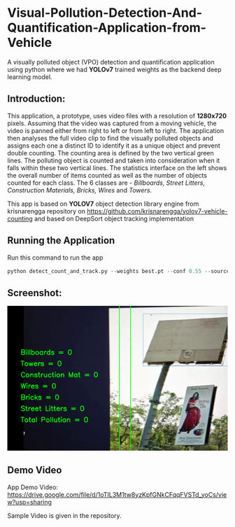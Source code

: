 # Visual-Pollution-Detection-And-Quantification-Application-from-Vehicle
A visually polluted object (VPO) detection and quantification application using python where we had **YOLOv7** trained weights as the backend deep learning model.

## Introduction: 
This application, a prototype, uses video files with a resolution of **1280x720** pixels. Assuming that the video was captured from a moving vehicle, the video is panned either from right to left or from left to right. The application then analyses the full video clip to find the visually polluted objects and assigns each one a distinct ID to identify it as a unique object and prevent double counting. The counting area is defined by the two vertical green lines. The polluting object is counted and taken into consideration when it falls within these two vertical lines. The statistics interface on the left shows the overall number of items counted as well as the number of objects counted for each class. The 6 classes are - *Billboards, Street Litters, Construction Materials, Bricks, Wires* and *Towers*.

This app is based on **YOLOV7** object detection library engine from krisnarengga repository on https://github.com/krisnarengga/yolov7-vehicle-counting and based on DeepSort object tracking implementation

## Running the Application
Run this command to run the app

```python
python detect_count_and_track.py --weights best.pt --conf 0.55 --source pollution.mp4 --view-img --nosave --no-trace
```

## Screenshot:
![Screenshot](Picture1.png)

## Demo Video
App Demo Video:
https://drive.google.com/file/d/1oTIL3M1tw8yzKpfGNkCFqqFVSTd_yoCs/view?usp=sharing

Sample Video is given in the repository.

